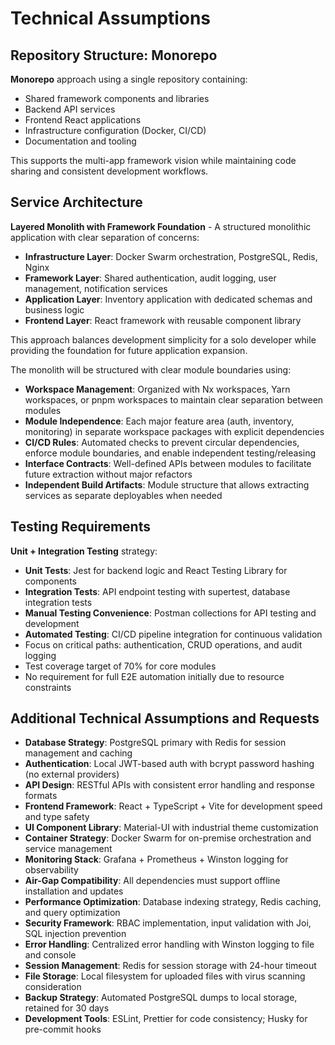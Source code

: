 # Technical Assumptions

## Repository Structure: Monorepo

**Monorepo** approach using a single repository containing:

- Shared framework components and libraries
- Backend API services
- Frontend React applications
- Infrastructure configuration (Docker, CI/CD)
- Documentation and tooling

This supports the multi-app framework vision while maintaining code sharing and consistent development
workflows.

## Service Architecture

**Layered Monolith with Framework Foundation** - A structured monolithic application with clear separation
of concerns:

- **Infrastructure Layer**: Docker Swarm orchestration, PostgreSQL, Redis, Nginx
- **Framework Layer**: Shared authentication, audit logging, user management, notification services
- **Application Layer**: Inventory application with dedicated schemas and business logic
- **Frontend Layer**: React framework with reusable component library

This approach balances development simplicity for a solo developer while providing the foundation for future
application expansion.

The monolith will be structured with clear module boundaries using:

- **Workspace Management**: Organized with Nx workspaces, Yarn workspaces, or pnpm workspaces to maintain clear
  separation between modules
- **Module Independence**: Each major feature area (auth, inventory, monitoring) in separate workspace packages with
  explicit dependencies
- **CI/CD Rules**: Automated checks to prevent circular dependencies, enforce module boundaries, and enable independent testing/releasing
- **Interface Contracts**: Well-defined APIs between modules to facilitate future extraction without major refactors
- **Independent Build Artifacts**: Module structure that allows extracting services as separate deployables when needed

## Testing Requirements

**Unit + Integration Testing** strategy:

- **Unit Tests**: Jest for backend logic and React Testing Library for components
- **Integration Tests**: API endpoint testing with supertest, database integration tests
- **Manual Testing Convenience**: Postman collections for API testing and development
- **Automated Testing**: CI/CD pipeline integration for continuous validation
- Focus on critical paths: authentication, CRUD operations, and audit logging
- Test coverage target of 70% for core modules
- No requirement for full E2E automation initially due to resource constraints

## Additional Technical Assumptions and Requests

- **Database Strategy**: PostgreSQL primary with Redis for session management and caching
- **Authentication**: Local JWT-based auth with bcrypt password hashing (no external providers)
- **API Design**: RESTful APIs with consistent error handling and response formats
- **Frontend Framework**: React + TypeScript + Vite for development speed and type safety
- **UI Component Library**: Material-UI with industrial theme customization
- **Container Strategy**: Docker Swarm for on-premise orchestration and service management
- **Monitoring Stack**: Grafana + Prometheus + Winston logging for observability
- **Air-Gap Compatibility**: All dependencies must support offline installation and updates
- **Performance Optimization**: Database indexing strategy, Redis caching, and query optimization
- **Security Framework**: RBAC implementation, input validation with Joi, SQL injection prevention
- **Error Handling**: Centralized error handling with Winston logging to file and console
- **Session Management**: Redis for session storage with 24-hour timeout
- **File Storage**: Local filesystem for uploaded files with virus scanning consideration
- **Backup Strategy**: Automated PostgreSQL dumps to local storage, retained for 30 days
- **Development Tools**: ESLint, Prettier for code consistency; Husky for pre-commit hooks
